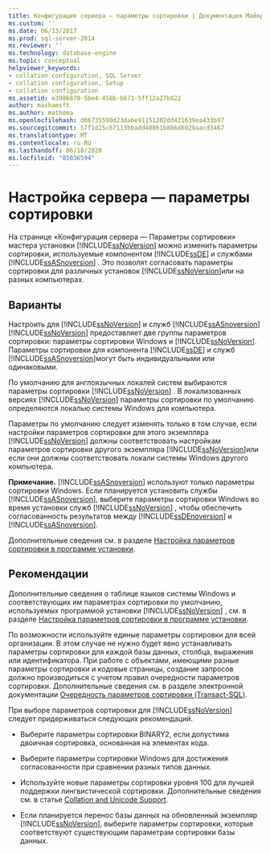 ```yaml
---
title: Конфигурация сервера — параметры сортировки | Документация Майкрософт
ms.custom: ''
ms.date: 06/13/2017
ms.prod: sql-server-2014
ms.reviewer: ''
ms.technology: database-engine
ms.topic: conceptual
helpviewer_keywords:
- collation configuration, SQL Server
- collation configuration, Setup
- collation configuration
ms.assetid: e3986870-5be4-458b-b671-5ff12a27b022
author: mashamsft
ms.author: mathoma
ms.openlocfilehash: d06735590d23da6e91151202dd421639ea433b97
ms.sourcegitcommit: 57f1d15c67113bbadd40861b886d6929aacd3467
ms.translationtype: MT
ms.contentlocale: ru-RU
ms.lasthandoff: 06/18/2020
ms.locfileid: "85036594"
---
```

# <a name="server-configuration---collation"></a>Настройка сервера — параметры сортировки
  На странице «Конфигурация сервера — Параметры сортировки» мастера установки [!INCLUDE[ssNoVersion](../../includes/ssnoversion-md.md)] можно изменить параметры сортировки, используемые компонентом [!INCLUDE[ssDE](../../includes/ssde-md.md)] и службами [!INCLUDE[ssASnoversion](../../includes/ssasnoversion-md.md)] . Это позволят согласовать параметры сортировки для различных установок [!INCLUDE[ssNoVersion](../../includes/ssnoversion-md.md)]или на разных компьютерах.  
  
## <a name="options"></a>Варианты  
 Настроить для [!INCLUDE[ssNoVersion](../../includes/ssnoversion-md.md)] и служб [!INCLUDE[ssASnoversion](../../includes/ssasnoversion-md.md)]  
 [!INCLUDE[ssNoVersion](../../includes/ssnoversion-md.md)] предоставляет две группы параметров сортировки: параметры сортировки Windows и [!INCLUDE[ssNoVersion](../../includes/ssnoversion-md.md)]. Параметры сортировки для компонента [!INCLUDE[ssDE](../../includes/ssde-md.md)] и служб [!INCLUDE[ssASnoversion](../../includes/ssasnoversion-md.md)]могут быть индивидуальными или одинаковыми.  
  
 По умолчанию для англоязычных локалей систем выбираются параметры сортировки [!INCLUDE[ssNoVersion](../../includes/ssnoversion-md.md)] . В локализованных версиях [!INCLUDE[ssNoVersion](../../includes/ssnoversion-md.md)] параметры сортировки по умолчанию определяются локалью системы Windows для компьютера.  
  
 Параметры по умолчанию следует изменять только в том случае, если настройки параметров сортировки для этого экземпляра [!INCLUDE[ssNoVersion](../../includes/ssnoversion-md.md)] должны соответствовать настройкам параметров сортировки другого экземпляра [!INCLUDE[ssNoVersion](../../includes/ssnoversion-md.md)]или если они должны соответствовать локали системы Windows другого компьютера.  
  
 **Примечание.** [!INCLUDE[ssASnoversion](../../includes/ssasnoversion-md.md)] используют только параметры сортировки Windows. Если планируется установить службы [!INCLUDE[ssASnoversion](../../includes/ssasnoversion-md.md)], выберите параметры сортировки Windows во время установки служб [!INCLUDE[ssNoVersion](../../includes/ssnoversion-md.md)] , чтобы обеспечить согласованность результатов между [!INCLUDE[ssDEnoversion](../../includes/ssdenoversion-md.md)] и [!INCLUDE[ssASnoversion](../../includes/ssasnoversion-md.md)].  
  
 Дополнительные сведения см. в разделе [Настройка параметров сортировки в программе установки](https://go.microsoft.com/fwlink/?LinkId=190977).  
  
## <a name="best-practices"></a>Рекомендации  
 Дополнительные сведения о таблице языков системы Windows и соответствующих им параметрах сортировки по умолчанию, используемых программой установки [!INCLUDE[ssNoVersion](../../includes/ssnoversion-md.md)] , см. в разделе [Настройка параметров сортировки в программе установки](https://go.microsoft.com/fwlink/?LinkId=190977).  
  
 По возможности используйте единые параметры сортировки для всей организации. В этом случае не нужно будет явно устанавливать параметры сортировки для каждой базы данных, столбца, выражения или идентификатора. При работе с объектами, имеющими разные параметры сортировки и кодовые страницы, создание запросов должно производиться с учетом правил очередности параметров сортировки. Дополнительные сведения см. в разделе электронной документации [Очередность параметров сортировки (Transact-SQL)](/sql/t-sql/statements/collation-precedence-transact-sql).  
  
 При выборе параметров сортировки для [!INCLUDE[ssNoVersion](../../includes/ssnoversion-md.md)] следует придерживаться следующих рекомендаций.  
  
-   Выберите параметры сортировки BINARY2, если допустима двоичная сортировка, основанная на элементах кода.  
  
-   Выберите параметры сортировки Windows для достижения согласованности при сравнении разных типов данных.  
  
-   Используйте новые параметры сортировки уровня 100 для лучшей поддержки лингвистической сортировки. Дополнительные сведения см. в статье [Collation and Unicode Support](../../relational-databases/collations/collation-and-unicode-support.md).  
  
-   Если планируется перенос базы данных на обновленный экземпляр [!INCLUDE[ssNoVersion](../../includes/ssnoversion-md.md)], выберите параметры сортировки, которые соответствуют существующим параметрам сортировки базы данных.  
  
  
